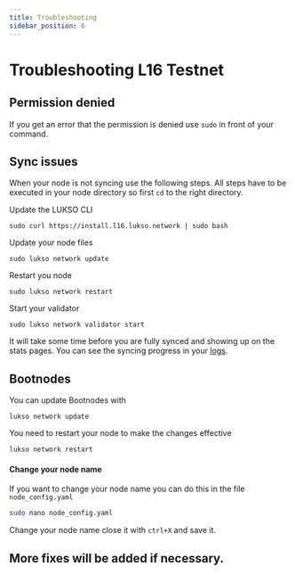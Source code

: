 ```yaml
---
title: Troubleshooting
sidebar_position: 6
---
```


# Troubleshooting L16 Testnet

## Permission denied

If you get an error that the permission is denied use `sudo` in front of your command.

## Sync issues

When your node is not syncing use the following steps. All steps have to be executed in your node directory so first `cd` to the right directory.

Update the LUKSO CLI

```
sudo curl https://install.l16.lukso.network | sudo bash
```

Update your node files

```
sudo lukso network update
```

Restart you node

```
sudo lukso network restart
```

Start your validator

```
sudo lukso network validator start
```

It will take some time before you are fully synced and showing up on the stats pages. You can see the syncing progress in your [logs](./logs-stats-monitoring.md).

## Bootnodes

You can update Bootnodes with

```
lukso network update
```

You need to restart your node to make the changes effective

```
lukso network restart
```

#### Change your node name

If you want to change your node name you can do this in the file `node_config.yaml`

```sh
sudo nano node_config.yaml
```

Change your node name close it with `ctrl+X` and save it.

## More fixes will be added if necessary.

